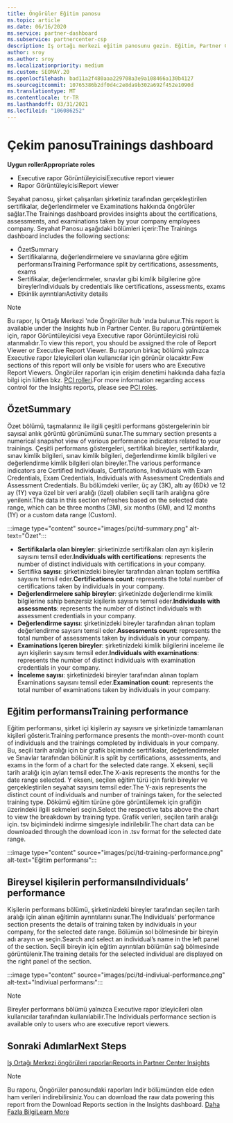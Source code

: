 ```yaml
---
title: Öngörüler Eğitim panosu
ms.topic: article
ms.date: 06/16/2020
ms.service: partner-dashboard
ms.subservice: partnercenter-csp
description: Iş ortağı merkezi eğitim panosunu gezin. Eğitim, Partner Center Insights (PCI) alanında bulunan raporlardan biridir.
author: sroy
ms.author: sroy
ms.localizationpriority: medium
ms.custom: SEOMAY.20
ms.openlocfilehash: bad11a2f480aaa229708a3e9a108466a130b4127
ms.sourcegitcommit: 10765386b2df0d4c2e8da9b302a692f452e1090d
ms.translationtype: MT
ms.contentlocale: tr-TR
ms.lasthandoff: 03/31/2021
ms.locfileid: "106086252"
---
```

# <a name="trainings-dashboard"></a><span data-ttu-id="85a61-104">Çekim panosu</span><span class="sxs-lookup"><span data-stu-id="85a61-104">Trainings dashboard</span></span>

<span data-ttu-id="85a61-105">**Uygun roller**</span><span class="sxs-lookup"><span data-stu-id="85a61-105">**Appropriate roles**</span></span>

- <span data-ttu-id="85a61-106">Executive rapor Görüntüleyicisi</span><span class="sxs-lookup"><span data-stu-id="85a61-106">Executive report viewer</span></span>
- <span data-ttu-id="85a61-107">Rapor Görüntüleyicisi</span><span class="sxs-lookup"><span data-stu-id="85a61-107">Report viewer</span></span>

<span data-ttu-id="85a61-108">Seyahat panosu, şirket çalışanları şirketiniz tarafından gerçekleştirilen sertifikalar, değerlendirmeler ve Examinations hakkında öngörüler sağlar.</span><span class="sxs-lookup"><span data-stu-id="85a61-108">The Trainings dashboard provides insights about the certifications, assessments, and examinations taken by your company employees company.</span></span> <span data-ttu-id="85a61-109">Seyahat Panosu aşağıdaki bölümleri içerir:</span><span class="sxs-lookup"><span data-stu-id="85a61-109">The Trainings dashboard includes the following sections:</span></span>

- <span data-ttu-id="85a61-110">Özet</span><span class="sxs-lookup"><span data-stu-id="85a61-110">Summary</span></span>
- <span data-ttu-id="85a61-111">Sertifikalarına, değerlendirmelere ve sınavlarına göre eğitim performansı</span><span class="sxs-lookup"><span data-stu-id="85a61-111">Training Performance split by certifications, assessments, exams</span></span>
- <span data-ttu-id="85a61-112">Sertifikalar, değerlendirmeler, sınavlar gibi kimlik bilgilerine göre bireyler</span><span class="sxs-lookup"><span data-stu-id="85a61-112">Individuals by credentials like certifications, assessments, exams</span></span>
- <span data-ttu-id="85a61-113">Etkinlik ayrıntıları</span><span class="sxs-lookup"><span data-stu-id="85a61-113">Activity details</span></span>

>[!NOTE] 
><span data-ttu-id="85a61-114">Bu rapor, Iş Ortağı Merkezi 'nde Öngörüler hub 'ında bulunur.</span><span class="sxs-lookup"><span data-stu-id="85a61-114">This report is available under the Insights hub in Partner Center.</span></span> <span data-ttu-id="85a61-115">Bu raporu görüntülemek için, rapor Görüntüleyicisi veya Executive rapor Görüntüleyicisi rolü atanmalıdır.</span><span class="sxs-lookup"><span data-stu-id="85a61-115">To view this report, you should be assigned the role of Report Viewer or Executive Report Viewer.</span></span> <span data-ttu-id="85a61-116">Bu raporun birkaç bölümü yalnızca Executive rapor Izleyicileri olan kullanıcılar için görünür olacaktır.</span><span class="sxs-lookup"><span data-stu-id="85a61-116">Few sections of this report will only be visible for users who are Executive Report Viewers.</span></span> <span data-ttu-id="85a61-117">Öngörüler raporları için erişim denetimi hakkında daha fazla bilgi için lütfen bkz. [PCI rolleri](pci-roles.md).</span><span class="sxs-lookup"><span data-stu-id="85a61-117">For more information regarding access control for the Insights reports, please see [PCI roles](pci-roles.md).</span></span>

## <a name="summary"></a><span data-ttu-id="85a61-118">Özet</span><span class="sxs-lookup"><span data-stu-id="85a61-118">Summary</span></span>

<span data-ttu-id="85a61-119">Özet bölümü, taşmalarınız ile ilgili çeşitli performans göstergelerinin bir sayısal anlık görüntü görünümünü sunar.</span><span class="sxs-lookup"><span data-stu-id="85a61-119">The summary section presents a numerical snapshot view of various performance indicators related to your trainings.</span></span> <span data-ttu-id="85a61-120">Çeşitli performans göstergeleri, sertifikalı bireyler, sertifikalardır, sınav kimlik bilgileri, sınav kimlik bilgileri, değerlendirme kimlik bilgileri ve değerlendirme kimlik bilgileri olan bireyler.</span><span class="sxs-lookup"><span data-stu-id="85a61-120">The various performance indicators are Certified Individuals, Certifications, Individuals with Exam Credentials, Exam Credentials, Individuals with Assessment Credentials and Assessment Credentials.</span></span> <span data-ttu-id="85a61-121">Bu bölümdeki veriler, üç ay (3K), altı ay (6Dk) ve 12 ay (1Y) veya özel bir veri aralığı (özel) olabilen seçili tarih aralığına göre yenilenir.</span><span class="sxs-lookup"><span data-stu-id="85a61-121">The data in this section refreshes based on the selected date range, which can be three months (3M), six months (6M), and 12 months (1Y) or a custom data range (Custom).</span></span> 

:::image type="content" source="images/pci/td-summary.png" alt-text="Özet":::

- <span data-ttu-id="85a61-123">**Sertifikalarla olan bireyler**: şirketinizde sertifikaları olan ayrı kişilerin sayısını temsil eder.</span><span class="sxs-lookup"><span data-stu-id="85a61-123">**Individuals with certifications**: represents the number of distinct individuals with certifications in your company.</span></span>
- <span data-ttu-id="85a61-124">Sertifika **sayısı**: şirketinizdeki bireyler tarafından alınan toplam sertifika sayısını temsil eder.</span><span class="sxs-lookup"><span data-stu-id="85a61-124">**Certifications count**: represents the total number of certifications taken by individuals in your company.</span></span>
- <span data-ttu-id="85a61-125">**Değerlendirmelere sahip bireyler**: şirketinizde değerlendirme kimlik bilgilerine sahip benzersiz kişilerin sayısını temsil eder.</span><span class="sxs-lookup"><span data-stu-id="85a61-125">**Individuals with assessments**: represents the number of distinct individuals with assessment credentials in your company.</span></span> 
- <span data-ttu-id="85a61-126">**Değerlendirme sayısı**: şirketinizdeki bireyler tarafından alınan toplam değerlendirme sayısını temsil eder.</span><span class="sxs-lookup"><span data-stu-id="85a61-126">**Assessments count**: represents the total number of assessments taken by individuals in your company.</span></span>
- <span data-ttu-id="85a61-127">**Examinations Içeren bireyler**: şirketinizdeki kimlik bilgilerini inceleme ile ayrı kişilerin sayısını temsil eder.</span><span class="sxs-lookup"><span data-stu-id="85a61-127">**Individuals with examinations**: represents the number of distinct individuals with examination credentials in your company.</span></span> 
- <span data-ttu-id="85a61-128">**İnceleme sayısı**: şirketinizdeki bireyler tarafından alınan toplam Examinations sayısını temsil eder.</span><span class="sxs-lookup"><span data-stu-id="85a61-128">**Examination count**: represents the total number of examinations taken by individuals in your company.</span></span>

## <a name="training-performance"></a><span data-ttu-id="85a61-129">Eğitim performansı</span><span class="sxs-lookup"><span data-stu-id="85a61-129">Training performance</span></span>

<span data-ttu-id="85a61-130">Eğitim performansı, şirket içi kişilerin ay sayısını ve şirketinizde tamamlanan kişileri gösterir.</span><span class="sxs-lookup"><span data-stu-id="85a61-130">Training performance presents the month-over-month count of individuals and the trainings completed by individuals in your company.</span></span> <span data-ttu-id="85a61-131">Bu, seçili tarih aralığı için bir grafik biçiminde sertifikalar, değerlendirmeler ve Sınavlar tarafından bölünür.</span><span class="sxs-lookup"><span data-stu-id="85a61-131">It is split by certifications, assessments, and exams in the form of a chart for the selected date range.</span></span> <span data-ttu-id="85a61-132">X ekseni, seçili tarih aralığı için ayları temsil eder.</span><span class="sxs-lookup"><span data-stu-id="85a61-132">The X-axis represents the months for the date range selected.</span></span> <span data-ttu-id="85a61-133">Y ekseni, seçilen eğitim türü için farklı bireyler ve gerçekleştirilen seyahat sayısını temsil eder.</span><span class="sxs-lookup"><span data-stu-id="85a61-133">The Y-axis represents the distinct count of individuals and number of trainings taken, for the selected training type.</span></span> <span data-ttu-id="85a61-134">Dökümü eğitim türüne göre görüntülemek için grafiğin üzerindeki ilgili sekmeleri seçin.</span><span class="sxs-lookup"><span data-stu-id="85a61-134">Select the respective tabs above the chart to view the breakdown by training type.</span></span> <span data-ttu-id="85a61-135">Grafik verileri, seçilen tarih aralığı için. tsv biçimindeki indirme simgesiyle indirilebilir.</span><span class="sxs-lookup"><span data-stu-id="85a61-135">The chart data can be downloaded through the download icon in .tsv format for the selected date range.</span></span>

:::image type="content" source="images/pci/td-training-performance.png" alt-text="Eğitim performansı":::

## <a name="individuals-performance"></a><span data-ttu-id="85a61-137">Bireysel kişilerin performansı</span><span class="sxs-lookup"><span data-stu-id="85a61-137">Individuals’ performance</span></span>

<span data-ttu-id="85a61-138">Kişilerin performans bölümü, şirketinizdeki bireyler tarafından seçilen tarih aralığı için alınan eğitimin ayrıntılarını sunar.</span><span class="sxs-lookup"><span data-stu-id="85a61-138">The Individuals’ performance section presents the details of training taken by individuals in your company, for the selected date range.</span></span> <span data-ttu-id="85a61-139">Bölümün sol bölmesinde bir bireyin adı arayın ve seçin.</span><span class="sxs-lookup"><span data-stu-id="85a61-139">Search and select an individual’s name in the left panel of the section.</span></span> <span data-ttu-id="85a61-140">Seçili bireyin için eğitim ayrıntıları bölümün sağ bölmesinde görüntülenir.</span><span class="sxs-lookup"><span data-stu-id="85a61-140">The training details for the selected individual are displayed on the right panel of the section.</span></span>

:::image type="content" source="images/pci/td-indiviual-performance.png" alt-text="Indiviual performansı":::

>[!NOTE] 
> <span data-ttu-id="85a61-142">Bireyler performans bölümü yalnızca Executive rapor izleyicileri olan kullanıcılar tarafından kullanılabilir.</span><span class="sxs-lookup"><span data-stu-id="85a61-142">The Individuals performance section is available only to users who are executive report viewers.</span></span> 

## <a name="next-steps"></a><span data-ttu-id="85a61-143">Sonraki Adımlar</span><span class="sxs-lookup"><span data-stu-id="85a61-143">Next Steps</span></span>

[<span data-ttu-id="85a61-144">Iş Ortağı Merkezi öngörüleri raporları</span><span class="sxs-lookup"><span data-stu-id="85a61-144">Reports in Partner Center Insights</span></span>](partner-center-insights.md)

>[!NOTE] 
> <span data-ttu-id="85a61-145">Bu raporu, Öngörüler panosundaki raporları Indir bölümünden elde eden ham verileri indirebilirsiniz.</span><span class="sxs-lookup"><span data-stu-id="85a61-145">You can download the raw data powering this report from the Download Reports section in the Insights dashboard.</span></span> [<span data-ttu-id="85a61-146">Daha Fazla Bilgi</span><span class="sxs-lookup"><span data-stu-id="85a61-146">Learn More</span></span>](pci-download-reports.md)